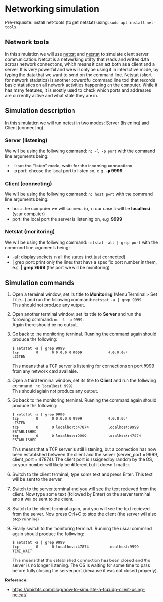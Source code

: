 # Networking simulation

Pre-requisite: install net-tools (to get netstat) using: ```sudo apt install net-tools```

## Network tools
In this simulation we will use [netcat](https://www.sans.org/security-resources/sec560/netcat_cheat_sheet_v1.pdf) and [netstat](https://linux.die.net/man/8/netstat) to simulate client server communication. Netcat
is a networking utility that reads and writes data across network connections, which means it can act both as a client and a server. It is very powerful and we will only be using it in interactive mode, by typing the data that we want to send on the command line. 
Netstat (short for network statistics) is another powerdful command line tool that records basic statistics on all network activities happening on the computer. While it has many features, it is mostly used to check which ports and addresses are currently active and what state they are in.

## Simulation description
In this simulation we will run netcat in two modes: Server (listening) and Client (connecting).

### Server (listening)
We will be using the following command: ```nc -l -p port``` with the command line arguments being:
*  -l: set the “listen” mode, waits for the incoming connections
*  -p port: choose the local port to listen on, e.g. **-p 9999**

### Client (connecting)
We will be using the following command: ```nc host port``` with the command line arguments being:
*  host: the computer we will connect to, in our case it will be **localhost** (your computer)
*  port: the local port the server is listening on, e.g. **9999**

### Netstat (monitoring)
We will be using the following command: ```netstat -all | grep port``` with the command line arguments being:
* -all: display sockets in all the states (not just connected)
* | grep port: print only the lines that have a specific port number in them, e.g. **| grep 9999** (the port we will be monitoring)


## Simulation commands

1. Open a terminal window, set its title to **Monitoring** (Menu Terminal > Set Title...) and run the following command: ```netstat -a | grep 9999```.  
   This should not produce any output.

1. Open another terminal window, set its title to **Server** and run the following command: ```nc -l -p 9999```.  
   Again there should be no output.

1. Go back to the monitoring terminal. Running the command again should produce the following:
   ```
   $ netstat -a | grep 9999
   tcp        0      0 0.0.0.0:9999            0.0.0.0:*               LISTEN 
   ```
   This means that a TCP server is listening for connections on port 9999 from any network card available. 

1. Open a third terminal window, set its title to **Client** and run the following command ``` nc localhost 9999```.  
   This should agiain not produce any output.

1. Go back to the monitoring terminal. Running the command again should produce the following:
   ```
   $ netstat -a | grep 9999
   tcp        0      0 0.0.0.0:9999            0.0.0.0:*               LISTEN     
   tcp        0      0 localhost:47874         localhost:9999          ESTABLISHED
   tcp        0      0 localhost:9999          localhost:47874         ESTABLISHED
   ```
   This means that a TCP server is still listening, but a connection has now been established between the client and the server (server_port = 9999, client_port = 47874). The client port is assigned by random by the OS, so your number will likely be different but it doesn't matter.

1. Switch to the client terminal, type some text and press Enter. This text will be sent to the server. 

1. Switch to the server terminal and you will see the text recieved from the client. 
   Now type some text (followed by Enter) on the server terminal and it will be sent to the client.

1. Switch to the client terminal again, and you will see the text recieved from the server. 
   Now press Ctrl+C to stop the client (the server will also stop running)

1. Finally switch to the monitoring terminal. Running the usual command again should produce the following:
   ```
   $ netstat -a | grep 9999
   tcp        0      0 localhost:47874         localhost:9999          TIME_WAIT 
   ``` 
   This means that the established connection has been closed and the server is no longer listening. The OS is waiting for some time to pass before fully closing the server port (because it was not closed properly).

__Reference__: 
* https://ubidots.com/blog/how-to-simulate-a-tcpudp-client-using-netcat/
